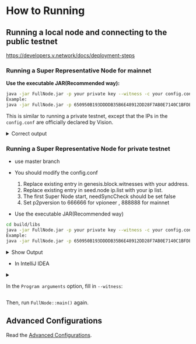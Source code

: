 # How to Running



## Running a local node and connecting to the public testnet 

https://developers.v.network/docs/deployment-steps

### Running a Super Representative Node for mainnet

**Use the executable JAR(Recommended way):**

```bash
java -jar FullNode.jar -p your private key --witness -c your config.conf(Example：/data/vision-core/config.conf)
Example:
java -jar FullNode.jar -p 650950B193DDDDB35B6E48912DD28F7AB0E7140C1BFDEFD493348F02295BD812 --witness -c /data/vision-core/config.conf

```

This is similar to running a private testnet, except that the IPs in the `config.conf` are officially declared by Vision.

<details>
<summary>Correct output</summary>

```bash

20:43:18.138 INFO  [main] [o.v.p.FullNode](FullNode.java:21) Full node running.
20:43:18.486 INFO  [main] [o.v.c.c.a.Args](Args.java:429) Bind address wasn't set, Punching to identify it...
20:43:18.493 INFO  [main] [o.v.c.c.a.Args](Args.java:433) UDP local bound to: xx.xx.xx.xx
20:43:18.495 INFO  [main] [o.v.c.c.a.Args](Args.java:448) External IP wasn't set, using checkip.amazonaws.com to identify it...
20:43:19.450 INFO  [main] [o.v.c.c.a.Args](Args.java:461) External address identified: 47.74.147.87
20:43:19.599 INFO  [main] [o.s.c.a.AnnotationConfigApplicationContext](AbstractApplicationContext.java:573) Refreshing org.springframework.context.annotation.AnnotationConfigApplicationContext@124c278f: startup date [Fri Apr 27 20:43:19 CST 2018]; root of context hierarchy
20:43:19.972 INFO  [main] [o.s.b.f.a.AutowiredAnnotationBeanPostProcessor](AutowiredAnnotationBeanPostProcessor.java:153) JSR-330 'javax.inject.Inject' annotation found and supported for autowiring
20:43:20.380 INFO  [main] [o.v.c.d.DynamicPropertiesStore](DynamicPropertiesStore.java:244) update latest block header timestamp = 0
20:43:20.383 INFO  [main] [o.v.c.d.DynamicPropertiesStore](DynamicPropertiesStore.java:252) update latest block header number = 0
20:43:20.393 INFO  [main] [o.v.c.d.DynamicPropertiesStore](DynamicPropertiesStore.java:260) update latest block header id = 00
20:43:20.394 INFO  [main] [o.v.c.d.DynamicPropertiesStore](DynamicPropertiesStore.java:265) update state flag = 0
20:43:20.559 INFO  [main] [o.v.c.c.TransactionCapsule](TransactionCapsule.java:83) Transaction create succeeded！
20:43:20.567 INFO  [main] [o.v.c.c.TransactionCapsule](TransactionCapsule.java:83) Transaction create succeeded！
20:43:20.568 INFO  [main] [o.v.c.c.TransactionCapsule](TransactionCapsule.java:83) Transaction create succeeded！
20:43:20.568 INFO  [main] [o.v.c.c.TransactionCapsule](TransactionCapsule.java:83) Transaction create succeeded！
20:43:20.569 INFO  [main] [o.v.c.c.TransactionCapsule](TransactionCapsule.java:83) Transaction create succeeded！
20:43:20.596 INFO  [main] [o.v.c.d.Manager](Manager.java:300) create genesis block
20:43:20.607 INFO  [main] [o.v.c.d.Manager](Manager.java:306) save block: BlockCapsule

```

Then observe whether block synchronization success，If synchronization successfully explains the success of the super node

</details>


### Running a Super Representative Node for private testnet
* use master branch
* You should modify the config.conf
  1. Replace existing entry in genesis.block.witnesses with your address.
  2. Replace existing entry in seed.node ip.list with your ip list.
  3. The first Super Node start, needSyncCheck should be set false
  4. Set p2pversion to 666666 for vpioneer , 888888 for mainnet

* Use the executable JAR(Recommended way)

```bash
cd build/libs
java -jar FullNode.jar -p your private key --witness -c your config.conf (Example：/data/vision-core/config.conf)
Example:
java -jar FullNode.jar -p 650950B193DDDDB35B6E48912DD28F7AB0E7140C1BFDEFD493348F02295BD812 --witness -c /data/vision-core/config.conf

```
  
<details>
<summary>Show Output</summary>

```bash
> ./gradlew run -Pwitness

> Task :generateProto UP-TO-DATE
Using TaskInputs.file() with something that doesn't resolve to a File object has been deprecated and is scheduled to be removed in Gradle 5.0. Use TaskInputs.files() instead.

> Task :run 
```

</details>

* In IntelliJ IDEA
  


<details>
<summary>

In the `Program arguments` option, fill in `--witness`:

</summary>

</details> 
  
Then, run `FullNode::main()` again.

## Advanced Configurations

Read the [Advanced Configurations](common/src/main/java/org/vision/core/config/README.md).
